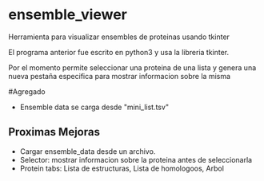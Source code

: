 # ensemble_viewer
Herramienta para visualizar ensembles de proteinas usando tkinter


El programa anterior fue escrito en python3 y usa la libreria tkinter.

Por el momento permite seleccionar una proteina de una lista y genera una nueva pestaña especifica para mostrar informacion sobre la misma

#Agregado
- Ensemble data se carga desde "mini_list.tsv"

## Proximas Mejoras
- Cargar ensemble_data desde un archivo.
- Selector: mostrar informacion sobre la proteina antes de seleccionarla
- Protein tabs: Lista de estructuras, Lista de homologoos, Arbol
